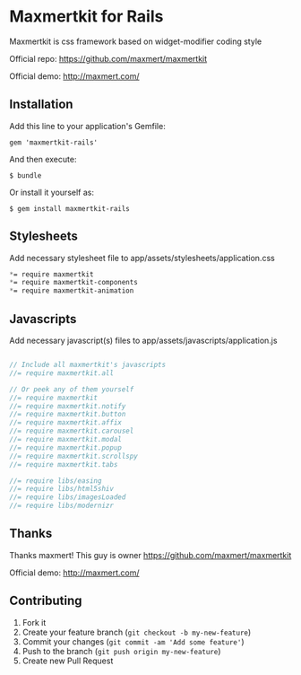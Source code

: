# Maxmertkit for Rails

Maxmertkit is css framework based on widget-modifier coding style

Official repo: https://github.com/maxmert/maxmertkit

Official demo: http://maxmert.com/

## Installation

Add this line to your application's Gemfile:

    gem 'maxmertkit-rails'

And then execute:

    $ bundle

Or install it yourself as:

    $ gem install maxmertkit-rails

## Stylesheets

Add necessary stylesheet file to app/assets/stylesheets/application.css

``` css
*= require maxmertkit
*= require maxmertkit-components
*= require maxmertkit-animation
```

## Javascripts

Add necessary javascript(s) files to app/assets/javascripts/application.js

``` javascript

// Include all maxmertkit's javascripts
//= require maxmertkit.all

// Or peek any of them yourself
//= require maxmertkit
//= require maxmertkit.notify
//= require maxmertkit.button
//= require maxmertkit.affix
//= require maxmertkit.carousel
//= require maxmertkit.modal
//= require maxmertkit.popup
//= require maxmertkit.scrollspy
//= require maxmertkit.tabs

//= require libs/easing
//= require libs/html5shiv
//= require libs/imagesLoaded
//= require libs/modernizr
```

## Thanks

Thanks maxmert! This guy is owner
https://github.com/maxmert/maxmertkit

Official demo: http://maxmert.com/

## Contributing

1. Fork it
2. Create your feature branch (`git checkout -b my-new-feature`)
3. Commit your changes (`git commit -am 'Add some feature'`)
4. Push to the branch (`git push origin my-new-feature`)
5. Create new Pull Request
